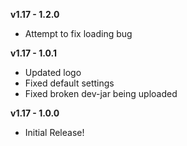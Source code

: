 **v1.17 - 1.2.0**  
* Attempt to fix loading bug  
  
**v1.17 - 1.0.1**  
* Updated logo  
* Fixed default settings  
* Fixed broken dev-jar being uploaded  

**v1.17 - 1.0.0**  
* Initial Release!  
